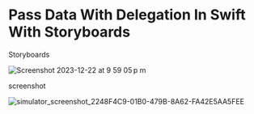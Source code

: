 # Pass Data With Delegation In Swift With Storyboards

Storyboards

![Screenshot 2023-12-22 at 9 59 05 p m](https://github.com/AbdielMg007/PassData/assets/55472678/672d2b74-ace3-4aea-9176-e0d907a3087c)

screenshot

![simulator_screenshot_2248F4C9-01B0-479B-8A62-FA42E5AA5FEE](https://github.com/AbdielMg007/PassData/assets/55472678/bf5853da-18e3-4db2-8689-0ffaf99207e8)
